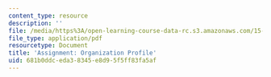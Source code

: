 ```yaml
---
content_type: resource
description: ''
file: /media/https%3A/open-learning-course-data-rc.s3.amazonaws.com/15-s07-globalhealth-lab-spring-2013/681b0ddceda38345e8d95f5ff83fa5af_MIT15_S07S13_orgprofile.pdf
file_type: application/pdf
resourcetype: Document
title: 'Assignment: Organization Profile'
uid: 681b0ddc-eda3-8345-e8d9-5f5ff83fa5af
---
```

